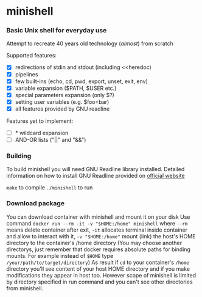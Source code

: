 # minishell
### Basic Unix shell for everyday use
Attempt to recreate 40 years old technology (*almost*) from scratch

Supported features:
- [x] redirections of stdin and stdout (including <<heredoc)
- [x] pipelines
- [x] few built-ins (echo, cd, pwd, export, unset, exit, env)
- [x] variable expansion ($PATH, $USER etc.)
- [x] special parameters expansion (only $?)
- [x] setting user variables (e.g. $foo=bar)
- [x] all features provided by GNU readline

Features yet to implement:
- [ ] \* wildcard expansion
- [ ] AND-OR lists ("||" and "&&")

### Building
To build minishell you will need GNU Readline library installed. Detailed information on how to install GNU Readline provided on [official website](https://tiswww.cwru.edu/php/chet/readline/rltop.html)

`make` to compile `./minishell` to run

### Download package
You can download container with minishell and mount it on your disk
Use command `docker run --rm -it -v "$HOME:/home" minishell` where `--rm` means delete container after exit, `-it` allocates terminal inside container and allow to interact with it, `-v "$HOME:/home"` mount (link) the host's HOME directory to the container's /home directory (You may choose another directorys, just remember that docker requires absolute paths for binding mounts. For example instead of `$HOME` type `/your/path/to/target/directory`) As result if `cd` to your container's `/home` directory you'll see content of your host HOME directory and if you make modifications they appear in host too. However scope of minishell is limited by directory specified in run command and you can't see other directories from minishell.
